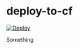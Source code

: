 # deploy-to-cf

[![Deploy](https://deploy-to-cf.app.cloud.gov/static/button-logo.png)](https://deploy-to-cf.app.cloud.gov?owner=jmcarp&repo=deploy-to-cf&ref=master)

Something
